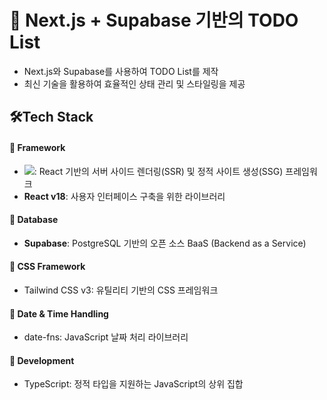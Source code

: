 
# 🚀 Next.js + Supabase 기반의 TODO List
* Next.js와 Supabase를 사용하여 TODO List를 제작
* 최신 기술을 활용하여 효율적인 상태 관리 및 스타일링을 제공


## 🛠Tech Stack 

####  🎯 Framework
* <img src="https://img.shields.io/badge/Next-black?style=for-the-badge&logo=next.js&logoColor=white">: React 기반의 서버 사이드 렌더링(SSR) 및 정적 사이트 생성(SSG) 프레임워크
* **React v18**: 사용자 인터페이스 구축을 위한 라이브러리

#### 💾 Database
* **Supabase**: PostgreSQL 기반의 오픈 소스 BaaS (Backend as a Service)

#### 🎨 CSS Framework
* Tailwind CSS v3: 유틸리티 기반의 CSS 프레임워크

#### 📅 Date & Time Handling
* date-fns: JavaScript 날짜 처리 라이브러리

#### 🔧 Development
* TypeScript: 정적 타입을 지원하는 JavaScript의 상위 집합
